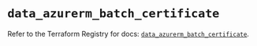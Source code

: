 # `data_azurerm_batch_certificate`

Refer to the Terraform Registry for docs: [`data_azurerm_batch_certificate`](https://registry.terraform.io/providers/hashicorp/azurerm/4.17.0/docs/data-sources/batch_certificate).
